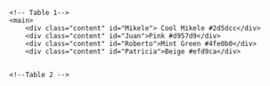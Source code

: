 <!DOCTYPE html>
<html>
<head>
    <title>My Website Style Guide</title>
    <link href="./styles.css" rel="stylesheet" type="text/css">
</head>
<body>


    <!-- Table 1-->
    <main>
        <div class="content" id="Mikele"> Cool Mikele #2d5dcc</div>
        <div class="content" id="Juan">Pink #d957d9</div>
        <div class="content" id="Roberto">Mint Green #4fe0b0</div>
        <div class="content" id="Patricia">Beige #efd9ca</div>
        
    
    <!--Table 2 -->
